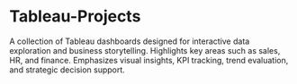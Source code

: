 # Tableau-Projects
A collection of Tableau dashboards designed for interactive data exploration and business storytelling. Highlights key areas such as sales, HR, and finance. Emphasizes visual insights, KPI tracking, trend evaluation, and strategic decision support.
